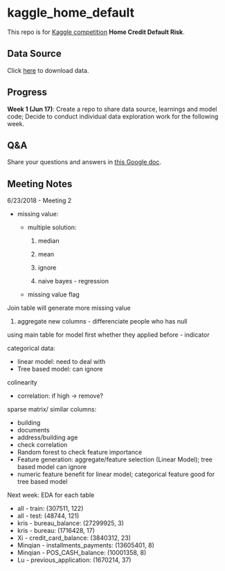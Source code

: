 # kaggle_home_default

This repo is for [Kaggle competition](https://www.kaggle.com/c/home-credit-default-risk) **Home Credit Default Risk**. 

## Data Source 
Click [here](https://drive.google.com/drive/folders/1fID6TWxyoAvP6Opfwo2dYpSexAW1T6yx) to download data. 

## Progress
**Week 1 (Jun 17)**: Create a repo to share data source, learnings and model code; Decide to conduct individual data exploration work for the following week.  

## Q&A
Share your questions and answers in [this Google doc](https://docs.google.com/document/d/1U8qMmTOcAPZmsL7fGNErXqK3kIJFMAx4tmgVCJB6SAw/edit). 

## Meeting Notes
6/23/2018 - Meeting 2

* missing value: 
    
    * multiple solution:
       
       1. median
       
       2. mean
       
       3. ignore
       
       4. naive bayes - regression 
    
    * missing value flag
   
Join table will generate more missing value
1. aggregate new columns - differenciate people who has null 

using main table for model first
whether they applied before - indicator

categorical data: 
- linear model: need to deal with
- Tree based model: can ignore

colinearity
- correlation: if high -> remove?

sparse matrix/ similar columns:
- building
- documents
- address/building age
- check correlation
- Random forest to check feature importance 
- Feature generation: aggregate/feature selection (Linear Model); tree based model can ignore
- numeric feature benefit for linear model; categorical feature good for tree based model


Next week: EDA for each table
- all     - train:  (307511, 122)
- all     - test:  (48744, 121)
- kris    - bureau_balance:  (27299925, 3)
- kris    - bureau:  (1716428, 17)
- Xi      - credit_card_balance:  (3840312, 23)
- Minqian - installments_payments:  (13605401, 8)
- Minqian - POS_CASH_balance:  (10001358, 8)
- Lu      - previous_application:  (1670214, 37)
